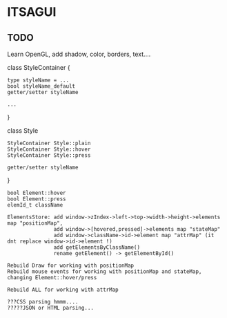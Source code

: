 # ITSAGUI
## TODO

Learn OpenGL, add shadow, color, borders, text....

class StyleContainer {

    type styleName = ...
    bool styleName_default
    getter/setter styleName
  
    ...
  
 }

class Style

    StyleContainer Style::plain
    StyleContainer Style::hover
    StyleContainer Style::press

    getter/setter styleName
}

    bool Element::hover
    bool Element::press
    elemId_t className

    ElementsStore: add window->zIndex->left->top->width->height->elements map "positionMap",
                   add window->[hovered,pressed]->elements map "stateMap"
                   add window->className->id->element map "attrMap" (it dnt replace window->id->element !)
                   add getElementsByClassName()
                   rename getElement() -> getElementById()
                   
    Rebuild Draw for working with positionMap
    Rebuild mouse events for working with positionMap and stateMap, changing Element::hover/press
    
    Rebuild ALL for working with attrMap

    ???CSS parsing hmmm....
    ?????JSON or HTML parsing...
